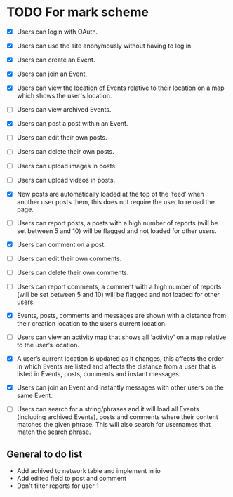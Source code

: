 # TODO For mark scheme
- [x] Users can login with OAuth.
- [x] Users can use the site anonymously without having to log in.
- [x] Users can create an Event.
- [x] Users can join an Event.
- [x] Users can view the location of Events relative to their location on a map which shows the user's location.
- [ ] Users can view archived Events.
- [x] Users can post a post within an Event.
- [ ] Users can edit their own posts.
- [ ] Users can delete their own posts.
- [ ] Users can upload images in posts.
- [ ] Users can upload videos in posts.
- [x] New posts are automatically loaded at the top of the ‘feed’ when another user posts them, this does not require the user to reload the page.
- [ ] Users can report posts, a posts with a high number of reports (will be set between 5 and 10) will be flagged and not loaded for other users.
- [x] Users can comment on a post.
- [ ] Users can edit their own comments.
- [ ] Users can delete their own comments.
- [ ] Users can report comments, a comment with a high number of reports (will be set between 5 and 10) will be flagged and not loaded for other users.
- [x] Events, posts, comments and messages are shown with a distance from their creation location to the user’s current location.
- [ ] Users can view an activity map that shows all ‘activity’ on a map relative to the user’s location.
- [x] A user’s current location is updated as it changes, this affects the order in which Events are listed and affects the distance from a user that is listed in Events, posts, comments and instant messages.

- [x] Users can join an Event and instantly messages with other users on the same Event.

- [ ] Users can search for a string/phrases and it will load all Events (including archived Events), posts and comments where their content matches the given phrase. This will also search for usernames that match the search phrase.

## General to do list
- Add achived to network table and implement in io
- Add edited field to post and comment
- Don't filter reports for user 1
